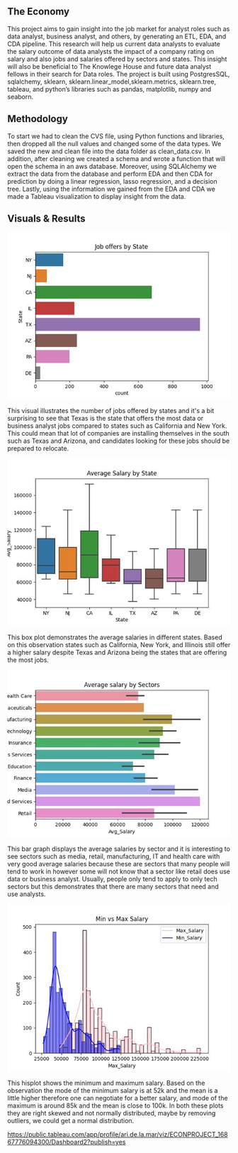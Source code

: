 ## The Economy
This project aims to gain insight into the job market for analyst roles such as data analyst, business analyst, and others, by generating an ETL, EDA, and CDA  pipeline. This research will help us current data analysts to evaluate the salary outcome of data analysts the impact of a company rating on salary and also jobs and salaries offered by sectors and states. This insight will also be beneficial to The Knowlege House and future data analyst fellows in their search for Data roles. The project is built using PostgresSQL, sqlalchemy, sklearn, sklearn.linear_model,sklearn.metrics, sklearn.tree, tableau, and python’s libraries such as pandas, matplotlib, numpy and seaborn. 

## Methodology
To start we had to clean the CVS file, using Python functions and libraries, then dropped all the null values and changed some of the data types. We saved the new and clean file into the data folder as clean_data.csv. In addition, after cleaning we created a schema and wrote a function that will open the schema in an aws database. Moreover, using SQLAlchemy we extract the data from the database and perform EDA and then CDA for prediction by doing a linear regression, lasso regression, and a decision tree. Lastly, using the information we gained from the EDA and CDA we made a Tableau visualization to display insight from the data.  

## Visuals & Results

![](code/image/job_offeres_by_state.jpg) 

This visual illustrates the number of jobs offered by states and it's a bit surprising to see that Texas is the state that offers the most data or business analyst jobs compared to states such as California and New York. This could mean that lot of companies are installing themselves in the south such as Texas and Arizona, and candidates looking for these jobs should be prepared to relocate. 

![](code/image/avg_salary.jpg)

This box plot demonstrates the average salaries in different states. Based on this observation states such as California, New York, and Illinois still offer a higher salary despite Texas and Arizona being the states that are offering the most jobs. 

![](code/image/avg_salary_sectors.jpg)

This bar graph displays the average salaries by sector and it is interesting to see sectors such as media, retail, manufacturing, IT and health care with very good average salaries because these are sectors that many people will tend to work in however some will not know that a sector like retail does use data or business analyst. Usually, people only tend to apply to only tech sectors but this demonstrates that there are many sectors that need and use analysts. 

![](code/image/min_max_salary.jpg)

This hisplot shows the minimum and maximum salary. Based on the observation the mode of the minimum salary is at 52k and the mean is a little higher therefore one can negotiate for a better salary, and mode of the maximum is around 85k and the mean is close to 100k. In both these plots they are right skewed and not normally distributed, maybe by removing outliers, we could get a normal distribution.

https://public.tableau.com/app/profile/ari.de.la.mar/viz/ECONPROJECT_16867776094300/Dashboard2?publish=yes 
